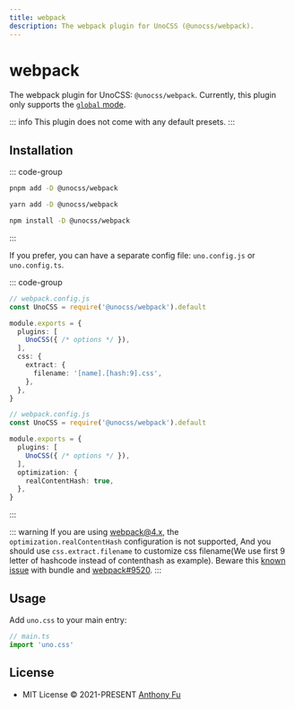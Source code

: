 ```yaml
---
title: webpack
description: The webpack plugin for UnoCSS (@unocss/webpack).
---
```



# webpack

The webpack plugin for UnoCSS: `@unocss/webpack`. Currently, this plugin only supports the [`global` mode](https://github.com/unocss/unocss/blob/main/packages/vite/src/types.ts#L11-L21).

::: info
This plugin does not come with any default presets.
:::

## Installation

::: code-group
  ```bash [pnpm]
  pnpm add -D @unocss/webpack
  ```
  ```bash [yarn]
  yarn add -D @unocss/webpack
  ```
  ```bash [npm]
  npm install -D @unocss/webpack
  ```
:::

If you prefer, you can have a separate config file: `uno.config.js` or `uno.config.ts`.

::: code-group
```ts [webpack 4]
// webpack.config.js
const UnoCSS = require('@unocss/webpack').default

module.exports = {
  plugins: [
    UnoCSS({ /* options */ }),
  ],
  css: {
    extract: {
      filename: '[name].[hash:9].css',
    },
  },
}
```
```ts [webpack 5]
// webpack.config.js
const UnoCSS = require('@unocss/webpack').default

module.exports = {
  plugins: [
    UnoCSS({ /* options */ }),
  ],
  optimization: {
    realContentHash: true,
  },
}
```
:::

::: warning
If you are using webpack@4.x, the `optimization.realContentHash` configuration is not supported, And you should use `css.extract.filename` to customize css filename(We use first 9 letter of hashcode instead of contenthash as example). Beware this [known issue](https://github.com/unocss/unocss/issues/1728) with bundle and [webpack#9520](https://github.com/webpack/webpack/issues/9520#issuecomment-749534245).
:::

## Usage

Add `uno.css` to your main entry:

```ts
// main.ts
import 'uno.css'
```

## License

- MIT License &copy; 2021-PRESENT [Anthony Fu](https://github.com/antfu)
